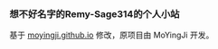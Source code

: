 ### 想不好名字的Remy-Sage314的个人小站
基于 [moyingji.github.io](https://github.com/MoYingJi/moyingji.github.io) 修改，原项目由 MoYingJi 开发。
